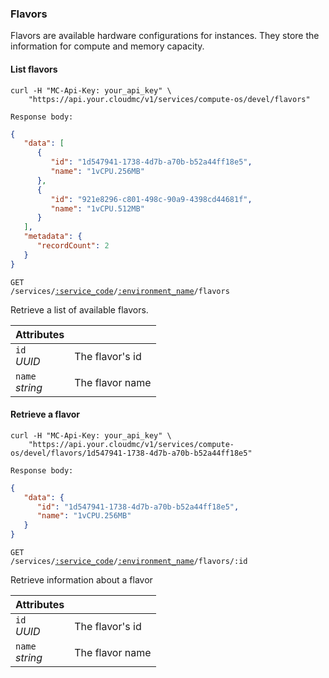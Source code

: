 ### Flavors

Flavors are available hardware configurations for instances. They store the information for compute and memory capacity.

#### List flavors

```shell
curl -H "MC-Api-Key: your_api_key" \
    "https://api.your.cloudmc/v1/services/compute-os/devel/flavors"

Response body:
```
```json
{
   "data": [
      {
         "id": "1d547941-1738-4d7b-a70b-b52a44ff18e5",
         "name": "1vCPU.256MB"
      },
      {
         "id": "921e8296-c801-498c-90a9-4398cd44681f",
         "name": "1vCPU.512MB"
      }
   ],
   "metadata": {
      "recordCount": 2
   }
}
```

<code>GET /services/<a href="#service-connections">:service_code</a>/<a href="#environments">:environment_name</a>/flavors</code>

Retrieve a list of available flavors.

Attributes | &nbsp;
------- | -----------
`id`<br/>*UUID* | The flavor's id
`name`<br/>*string* | The flavor name

#### Retrieve a flavor

```shell
curl -H "MC-Api-Key: your_api_key" \
    "https://api.your.cloudmc/v1/services/compute-os/devel/flavors/1d547941-1738-4d7b-a70b-b52a44ff18e5"

Response body:
```
```json
{
   "data": {
      "id": "1d547941-1738-4d7b-a70b-b52a44ff18e5",
      "name": "1vCPU.256MB"
   }
}
```

<code>GET /services/<a href="#service-connections">:service_code</a>/<a href="#environments">:environment_name</a>/flavors/:id</code>

Retrieve information about a flavor

Attributes | &nbsp;
------- | -----------
`id`<br/>*UUID* | The flavor's id
`name`<br/>*string* | The flavor name
